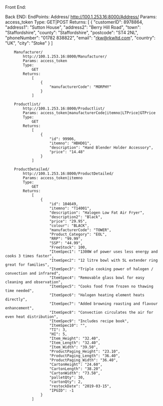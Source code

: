 Front End:

Back END:
    EndPoints:
        Address/
            http://100.1.253.16:8000/Address/
            Params: access_token
            Type:
                GET|POST
            Returns:
            [
                {
                    "customerID": 8978864,
                    "address1": "Sutton House",
                    "address2": "Berry Hill Road",
                    "town": "Staffordshire",
                    "county": "Staffordshire",
                    "postcode": "ST4 2NL",
                    "phoneNumber": "01782 838822",
                    "email": "rkw@rkwltd.com",
                    "country": "UK",
                    "city": "Stoke"
                }
            ]

        Manufacturer/
            http://100.1.253.16:8000/Manufacturer/
            Params: access_token
            Type:
                GET
            Returns:
                [
                    {
                        "manufacturerCode": "MORPHY"
                    }
                ]

        Productlist/
            http://100.1.253.16:8000/Productlist/
            Params: access_token|manufacturerCode|itemno|LTPrice|GTPrice
            Type:
                GET
            Returns:
                [
                    {
                        "id": 99906,
                        "itemno": "HBHD01",
                        "description": "Hand Blender Holder Accessory",
                        "price": "14.48"
                    }
                ]

        ProductDetailed/
            http://100.1.253.16:8000/ProductDetailed/
            Params: access_token|itemno
            Type:
                GET
            Returns:
                [
                    {
                        "id": 104649,
                        "itemno": "T14001",
                        "description": "Halogen Low Fat Air Fryer",
                        "description2": "Black",
                        "price": "29.95",
                        "colour": "BLACK",
                        "manufacturerCode": "TOWER",
                        "Product_Category": "EOL",
                        "RRP": "99.99",
                        "SSP": "44.99",
                        "FreeStock": 100,
                        "ItemSpec1": "1300W of power uses less energy and cooks 3 times faster",
                        "ItemSpec2": "12 litre bowl with 5L extender ring great for families",
                        "ItemSpec3": "Triple cooking power of halogen / convection and infrared",
                        "ItemSpec4": "Removable glass bowl for easy cleaning and observation",
                        "ItemSpec5": "Cooks food from frozen no thawing time needed",
                        "ItemSpec6": "Halogen heating element heats directly",
                        "ItemSpec7": "Added browning roasting and flavour enhancement",
                        "ItemSpec8": "Convection circulates the air for even heat distribution",
                        "ItemSpec9": "Includes recipe book",
                        "ItemSpec10": "",
                        "TI": 3,
                        "HI": 5,
                        "Item_Height": "32.40",
                        "Item_Length": "32.40",
                        "Item_Width": "39.50",
                        "ProductPaging_Height": "23.10",
                        "ProductPaging_Length": "36.40",
                        "ProductPaging_Width": "36.40",
                        "CartonHeight": "24.60",
                        "CartonLength": "38.20",
                        "CartonWidth": "73.50",
                        "palletQty": 30,
                        "cartonQty": 2,
                        "restockDate": "2019-03-15",
                        "IPGID": -1
                    }
                ]